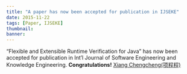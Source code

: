 ```yaml
---
title: "A paper has now been accepted for publication in IJSEKE"
date: 2015-11-22
tags: [Paper, IJSEKE]
thumbnail:
banner: 
---
```

“Flexible and Extensible Runtime Verification for Java” has now been accepted for publication in Int’l Journal of Software Engineering and Knowledge Engineering. **Congratulations!**  [Xiang Chengcheng(项程程)](http://202.120.40.100/wiki/index.php/User:Xcc)
